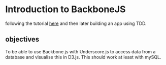 <h1>Introduction to BackboneJS</h1>

following the tutorial <a href="http://adrianmejia.com/blog/2012/09/11/backbone-dot-js-for-absolute-beginners-getting-started/">here</a> and then later building an app using TDD.
<h2>objectives</h2>
To be able to use Backbone.js with Underscore.js to access data from a database and visualise this in D3.js.
This should work at least with mySQL.